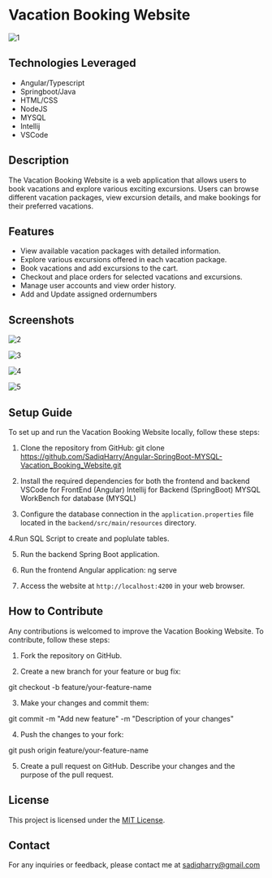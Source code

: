 # Vacation Booking Website

![1](https://github.com/SadiqHarry/Vacation-Booking-Web-Application/assets/116308353/d0a7ac36-506f-476f-a1bb-b8dc97257580)


## Technologies Leveraged
- Angular/Typescript 
- Springboot/Java
- HTML/CSS
- NodeJS
- MYSQL
- Intellij
- VSCode

## Description

The Vacation Booking Website is a web application that allows users to book vacations and explore various exciting excursions. Users can browse different vacation packages, view excursion details, and make bookings for their preferred vacations.

## Features

- View available vacation packages with detailed information.
- Explore various excursions offered in each vacation package.
- Book vacations and add excursions to the cart.
- Checkout and place orders for selected vacations and excursions.
- Manage user accounts and view order history.
- Add and Update assigned ordernumbers

## Screenshots
![2](https://github.com/SadiqHarry/Vacation-Booking-Web-Application/assets/116308353/52b91e16-f42e-40f9-a975-3cd993aa96fb)

![3](https://github.com/SadiqHarry/Vacation-Booking-Web-Application/assets/116308353/31520685-5f8c-4c55-b6f2-66158e4e7f33)

![4](https://github.com/SadiqHarry/Vacation-Booking-Web-Application/assets/116308353/fcabb33f-039b-4672-8d97-b803bd5f0f68)

![5](https://github.com/SadiqHarry/Vacation-Booking-Web-Application/assets/116308353/cb96600a-d98e-4a59-8fe3-076615383519)


## Setup Guide

To set up and run the Vacation Booking Website locally, follow these steps:

1. Clone the repository from GitHub:
git clone https://github.com/SadiqHarry/Angular-SpringBoot-MYSQL-Vacation_Booking_Website.git

2. Install the required dependencies for both the frontend and backend
VSCode for FrontEnd (Angular)
Intellij for Backend (SpringBoot)
MYSQL WorkBench for database (MYSQL)

3. Configure the database connection in the `application.properties` file located in the `backend/src/main/resources` directory.

4.Run SQL Script to create and poplulate tables.

5. Run the backend Spring Boot application.

6. Run the frontend Angular application: ng serve

7. Access the website at `http://localhost:4200` in your web browser.


## How to Contribute

Any contributions is welcomed to improve the Vacation Booking Website. To contribute, follow these steps:

1. Fork the repository on GitHub.

2. Create a new branch for your feature or bug fix:

git checkout -b feature/your-feature-name

3. Make your changes and commit them:

git commit -m "Add new feature" -m "Description of your changes"

4. Push the changes to your fork:

git push origin feature/your-feature-name

5. Create a pull request on GitHub. Describe your changes and the purpose of the pull request.


## License

This project is licensed under the [MIT License](LICENSE).


## Contact

For any inquiries or feedback, please contact me at sadiqharry@gmail.com
